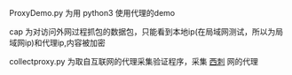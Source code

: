ProxyDemo.py 为用 python3 使用代理的demo

cap 为对访问外网过程抓包的数据包，只能看到本地ip(在局域网测试，所以为局域网ip)和代理ip,内容被加密

collectproxy.py 为取自互联网的代理采集验证程序，采集 [西刺](http://www.xicidaili.com/nn/) 网的代理

